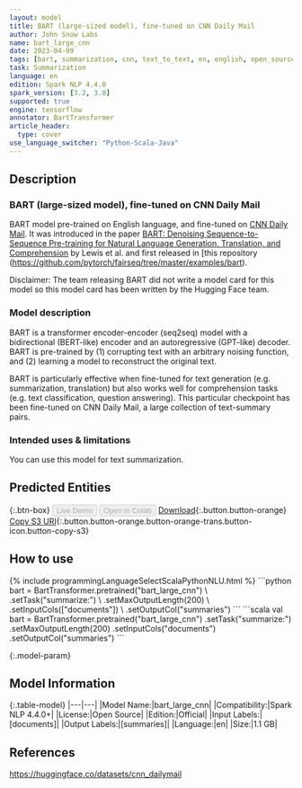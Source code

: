 ```yaml
---
layout: model
title: BART (large-sized model), fine-tuned on CNN Daily Mail
author: John Snow Labs
name: bart_large_cnn
date: 2023-04-09
tags: [bart, summarization, cnn, text_to_text, en, english, open_source, tensorflow]
task: Summarization
language: en
edition: Spark NLP 4.4.0
spark_version: [3.2, 3.0]
supported: true
engine: tensorflow
annotator: BartTransformer
article_header:
  type: cover
use_language_switcher: "Python-Scala-Java"
---
```


## Description

### BART (large-sized model), fine-tuned on CNN Daily Mail 

BART model pre-trained on English language, and fine-tuned on [CNN Daily Mail](https://huggingface.co/datasets/cnn_dailymail). It was introduced in the paper [BART: Denoising Sequence-to-Sequence Pre-training for Natural Language Generation, Translation, and Comprehension](https://arxiv.org/abs/1910.13461) by Lewis et al. and first released in [this repository (https://github.com/pytorch/fairseq/tree/master/examples/bart). 

Disclaimer: The team releasing BART did not write a model card for this model so this model card has been written by the Hugging Face team.

### Model description

BART is a transformer encoder-encoder (seq2seq) model with a bidirectional (BERT-like) encoder and an autoregressive (GPT-like) decoder. BART is pre-trained by (1) corrupting text with an arbitrary noising function, and (2) learning a model to reconstruct the original text.

BART is particularly effective when fine-tuned for text generation (e.g. summarization, translation) but also works well for comprehension tasks (e.g. text classification, question answering). This particular checkpoint has been fine-tuned on CNN Daily Mail, a large collection of text-summary pairs.

### Intended uses & limitations

You can use this model for text summarization.

## Predicted Entities



{:.btn-box}
<button class="button button-orange" disabled>Live Demo</button>
<button class="button button-orange" disabled>Open in Colab</button>
[Download](https://s3.amazonaws.com/auxdata.johnsnowlabs.com/public/models/bart_large_cnn_en_4.4.0_3.2_1681068423111.zip){:.button.button-orange}
[Copy S3 URI](s3://auxdata.johnsnowlabs.com/public/models/bart_large_cnn_en_4.4.0_3.2_1681068423111.zip){:.button.button-orange.button-orange-trans.button-icon.button-copy-s3}

## How to use



<div class="tabs-box" markdown="1">
{% include programmingLanguageSelectScalaPythonNLU.html %}
```python
bart = BartTransformer.pretrained("bart_large_cnn") \
            .setTask("summarize:") \
            .setMaxOutputLength(200) \
            .setInputCols(["documents"]) \
            .setOutputCol("summaries")
```
```scala
val bart = BartTransformer.pretrained("bart_large_cnn")
            .setTask("summarize:")
            .setMaxOutputLength(200)
            .setInputCols("documents")
            .setOutputCol("summaries")
```
</div>

{:.model-param}
## Model Information

{:.table-model}
|---|---|
|Model Name:|bart_large_cnn|
|Compatibility:|Spark NLP 4.4.0+|
|License:|Open Source|
|Edition:|Official|
|Input Labels:|[documents]|
|Output Labels:|[summaries]|
|Language:|en|
|Size:|1.1 GB|

## References

https://huggingface.co/datasets/cnn_dailymail